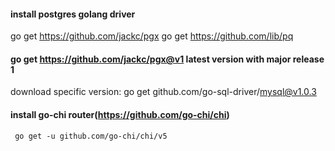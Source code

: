 #### install postgres golang driver
go get https://github.com/jackc/pgx 
go get https://github.com/lib/pq 
#### go get https://github.com/jackc/pgx@v1 latest version with major release 1 
 download specific version: go get github.com/go-sql-driver/mysql@v1.0.3

 #### install go-chi router(https://github.com/go-chi/chi)
` go get -u github.com/go-chi/chi/v5`

